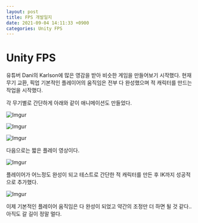 ```yaml
---
layout: post
title: FPS 개발일지
date: 2021-09-04 14:11:33 +0900
categories: Unity FPS
---
```


# Unity FPS
유튜버 Dani의 Karlson에 많은 영감을 받아 비슷한 게임을 만들어보기 시작했다. 현재 무기 교환, 픽업 기본적인 플레이어의 움직임은 전부 다 완성했으며 적 캐릭터를 만드는 작업을 시작했다.


각 무기별로 간단하게 아래와 같이 애니메이션도 만들었다.

![Imgur](https://imgur.com/1Ems5ka.gif)

![Imgur](https://imgur.com/JFnaPNo.gif)

![Imgur](https://imgur.com/c7HIltk.gif)


다음으로는 짧은 플레이 영상이다.

![Imgur](https://imgur.com/zCBhF2j.gif)

플레이어가 어느정도 완성이 되고 테스트로 간단한 적 캐릭터를 만든 후 IK까지 성공적으로 추가했다.

![Imgur](https://imgur.com/NZk2aYO.gif)



이제 기본적인 플레이어 움직임은 다 완성이 되었고 약간의 조정만 더 하면 될 것 같다.. 아직도 갈 길이 정말 멀다.


